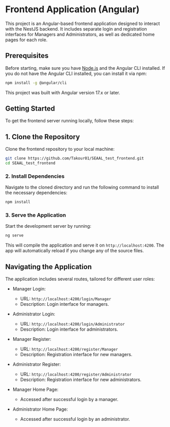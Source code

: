 # Frontend Application (Angular)

This project is an Angular-based frontend application designed to interact with the NestJS backend. It includes separate login and registration interfaces for Managers and Administrators, as well as dedicated home pages for each role.

## Prerequisites

Before starting, make sure you have [Node.js](https://nodejs.org/) and the Angular CLI installed. If you do not have the Angular CLI installed, you can install it via npm:

```bash
npm install -g @angular/cli
```

This project was built with Angular version 17.x or later.

## Getting Started

To get the frontend server running locally, follow these steps:

## 1. Clone the Repository

Clone the frontend repository to your local machine:

```bash
git clone https://github.com/Takour01/SEAAL_test_frontend.git
cd SEAAL_test_frontend
```

### 2. Install Dependencies

Navigate to the cloned directory and run the following command to install the necessary dependencies:

```bash
npm install
```

### 3. Serve the Application

Start the development server by running:

```bash
ng serve
```

This will compile the application and serve it on `http://localhost:4200`. The app will automatically reload if you change any of the source files.

## Navigating the Application

The application includes several routes, tailored for different user roles:

- Manager Login:
  - URL: `http://localhost:4200/login/Manager`
  - Description: Login interface for managers.
- Administrator Login:

  - URL: `http://localhost:4200/login/Administrator`
  - Description: Login interface for administrators.

- Manager Register:

  - URL: `http://localhost:4200/register/Manager`
  - Description: Registration interface for new managers.

- Administrator Register:
  - URL: `http://localhost:4200/register/Administrator`
  * Description: Registration interface for new administrators.

* Manager Home Page:

  - Accessed after successful login by a manager.

* Administrator Home Page:
  - Accessed after successful login by an administrator.
